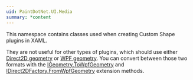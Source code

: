 ```yaml
---
uid: PaintDotNet.UI.Media
summary: *content
---
```

This namespace contains classes used when creating Custom Shape plugins in XAML. 

They are not useful for other types of plugins, which should use either [Direct2D geometry](xref:PaintDotNet.Direct2D1.IGeometry) or [WPF geometry](xref:System.Windows.Media.Geometry). You can convert between those two formats with the [IGeometry.ToWpfGeometry](xref:PaintDotNet.Direct2D1.GeometryExtensions.ToWpfGeometry) and [IDirect2DFactory.FromWpfGeometry](xref:PaintDotNet.Direct2D1.Direct2DFactoryExtensions.FromWpfGeometry) extension methods.
